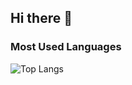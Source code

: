 ## Hi there 👋

<!--
**ammargit93/ammargit93** is a ✨ _special_ ✨ repository because its `README.md` (this file) appears on your GitHub profile.

Here are some ideas to get you started:

- 🔭 I’m currently working on ...
- 🌱 I’m currently learning ...
- 👯 I’m looking to collaborate on ...
- 🤔 I’m looking for help with ...
- 💬 Ask me about ...
- 📫 How to reach me: ...
- 😄 Pronouns: ...
- ⚡ Fun fact: ...
-->
### Most Used Languages

![Top Langs](https://github-readme-stats.vercel.app/api/top-langs/?username=ammargit93&hide=html,css&layout=compact&theme=tokyonight)

